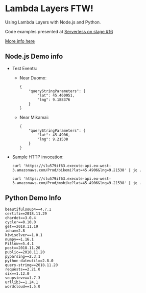 # Lambda Layers FTW!

Using Lambda Layers with Node.js and Python.

Code examples presented at [Serverless on stage #16](https://www.meetup.com/Serverless-Italy/events/258711904/)

[More info here](http://www.rolandfg.net/)


## Node.js Demo info

- Test Events:

  - Near Duomo:

        {
            "queryStringParameters": {
                "lat": 45.460951, 
                "lng": 9.188376
            }
        }

  - Near Mikamai:

        {
            "queryStringParameters": {
                "lat": 45.4906, 
                "lng": 9.21538
            }
        }

- Sample HTTP invocation:

    ```shell
    curl 'https://slu579if63.execute-api.eu-west-3.amazonaws.com/Prod/bikemi?lat=45.4906&lng=9.21538' | jq .

    curl 'https://slu579if63.execute-api.eu-west-3.amazonaws.com/Prod/mobike?lat=45.4906&lng=9.21538' | jq .
    ```    

## Python Demo Info

```
beautifulsoup4==4.7.1
certifi==2018.11.29
chardet==3.0.4
cycler==0.10.0
get==2018.11.19
idna==2.8
kiwisolver==1.0.1
numpy==1.16.1
Pillow==5.4.1
post==2018.11.20
public==2018.11.20
pyparsing==2.3.1
python-dateutil==2.8.0
query-string==2018.11.20
requests==2.21.0
six==1.12.0
soupsieve==1.7.3
urllib3==1.24.1
wordcloud==1.5.0
```